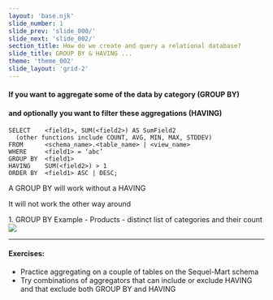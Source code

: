 ```yaml
---
layout: 'base.njk'
slide_number: 1
slide_prev: 'slide_000/'
slide_next: 'slide_002/'
section_title: How do we create and query a relational database?
slide_title: GROUP BY & HAVING ...
theme: 'theme_002'
slide_layout: 'grid-2'
---
```


<section class="slide__text">

  #### If you want to aggregate some of the data by category (GROUP BY)
  #### and optionally you want to filter these aggregations (HAVING)

  ```
  SELECT    <field1>, SUM(<field2>) AS SumField2
    (other functions include COUNT, AVG, MIN, MAX, STDDEV)
  FROM      <schema_name>.<table_name> | <view_name>
  WHERE     <field1> = ‘abc’
  GROUP BY  <field1>
  HAVING    SUM(<field2>) > 1
  ORDER BY  <field1> ASC | DESC;
  ```

  A GROUP BY will work without a HAVING
  
  It will not work the other way around
  
</section>

<section class="slide__images">
<caption>1. GROUP BY Example - Products - distinct list of categories and their count</caption>
<img src="../../images/002_GROUP_BY_001.png" />

</section>

<section class="slide__exercises">

---

  #### Exercises:
  - Practice aggregating on a couple of tables on the Sequel-Mart schema
  - Try combinations of aggregators that can include or exclude HAVING and that exclude both GROUP BY and HAVING

</section>